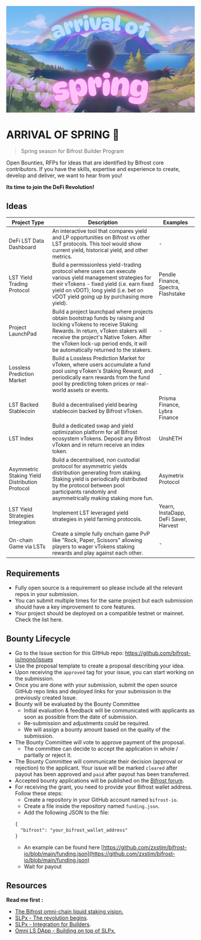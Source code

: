 ![banner image](/images/arrival-of-spring.png)
# ARRIVAL OF SPRING 🌸
> Spring season for Bifrost Builder Program

Open Bounties, RFPs for ideas that are identified by Bifrost core contributors.  If you have the skills, expertise and experience to create, develop and deliver, we want to hear from you! 

**Its time to join the DeFi Revolution!**

## Ideas

| Project Type | Description | Examples |
|-------------|-------------|-----------|
| DeFi LST Data Dashboard | An interactive tool that compares yield and LP opportunities on Bifrost vs other LST protocols. This tool would show current yield, historical yield, and other metrics. | - |
| LST Yield Trading Protocol | Build a permissionless yield-trading protocol where users can execute various yield management strategies for their vTokens - fixed yield (i.e. earn fixed yield on vDOT), long yield (i.e. bet on vDOT yield going up by purchasing more yield). | Pendle Finance, Spectra, Flashstake |
| Project LaunchPad | Build a project launchpad where projects obtain bootstrap funds by raising and locking vTokens to receive Staking Rewards. In return, vToken stakers will receive the project's Native Token. After the vToken lock-up period ends, it will be automatically returned to the stakers. | - |
| Lossless Prediction Market | Build a Lossless Prediction Market for vToken, where users accumulate a fund pool using vToken's Staking Reward, and periodically earn rewards from the fund pool by predicting token prices or real-world assets or events. | - |
| LST Backed Stablecoin | Build a decentralised yield bearing stablecoin backed by Bifrost vToken. | Prisma Finance, Lybra Finance |
| LST Index | Build a dedicated swap and yield optimization platform for all Bifrost ecosystem vTokens. Deposit any Bifrost vToken and in return receive an index token. | UnshETH |
| Asymmetric Staking Yield Distribution Protocol | Build a decentralised, non custodial protocol for asymmetric yields distribution generating from staking. Staking yield is periodically distributed by the protocol between pool participants randomly and asymmetrically making staking more fun. | Asymetrix Protocol |
| LST Yield Strategies Integration | Implement LST leveraged yield strategies in yield farming protocols. | Yearn, InstaDapp, DeFi Saver, Harvest |
| On-chain Game via LSTs | Create a simple fully onchain game PvP like "Rock, Paper, Scissors" allowing players to wager vTokens staking rewards and play against each other. | - |

## Requirements

- Fully open source is a requirement so please include all the relevant repos in your submission.
- You can submit multiple times for the same project but each submission should have a key improvement to core features.
- Your project should be deployed on a compatible testnet or mainnet. Check the list here.


## Bounty Lifecycle

- Go to the Issue section for this GItHub repo: https://github.com/bifrost-io/mono/issues
- Use the proposal template to create a proposal describing your idea.
- Upon receiving the `approved` tag for your issue, you can start working on the submission.
- Once you are done with your submission, submit the open source GitHub repo links and deployed links for your submission in the previously created Issue.
- Bounty will be evaluated by the Bounty Committee
    - Initial evaluation & feedback will be communicated with applicants as soon as possible from the date of submission.
    - Re-submission and adjustments could be required.
    - We will assign a bounty amount based on the quality of the submission.
- The Bounty Committee will vote to approve payment of the proposal.
    - The committee can decide to accept the application in whole / partially or reject it.
- The Bounty Committee will communicate their decision (approval or rejection) to the applicant. Your issue will be marked `cleared` after payout has been approved and `paid` after payout has been transferred.
- Accepted bounty applications will be published on the [Bifrost forum](https://bifrost.subsquare.io/).
- For receiving the grant, you need to provide your Bifrost wallet address. Follow these steps:
  - Create a repository in your GitHub account named `bifrost-io`.
  - Create a file inside the repository named `funding.json`.
  - Add the following JSON to the file:
  ```
  {
    "bifrost": "your_bifrost_wallet_address" 
  }
  ```
  - An example can be found here [https://github.com/zxstim/bifrost-io/blob/main/funding.json](https://github.com/zxstim/bifrost-io/blob/main/funding.json)
  - Wait for payout

## Resources

**Read me first :** 

- [The Bifrost omni-chain liquid staking vision.](https://forum.polkadot.network/t/slpx-the-omni-chain-liquid-staking-vision-via-xcm/3836)
- [SLPx - The revolution begins](https://bifrost-finance.medium.com/slpx-pallet-a-further-step-into-the-omni-chain-liquid-staking-68cb4d99c82f).
- [SLPx - Integration for Builders](https://docs.bifrost.finance/builders/liquid-staking-x-slpx/overview).
- [Omni LS DApp - Building on top of SLPx.](https://bifrost-finance.medium.com/omni-ls-dapp-the-easiest-fastest-and-most-secure-way-to-access-bifrost-liquid-staking-tokens-21ee080b03cd)
